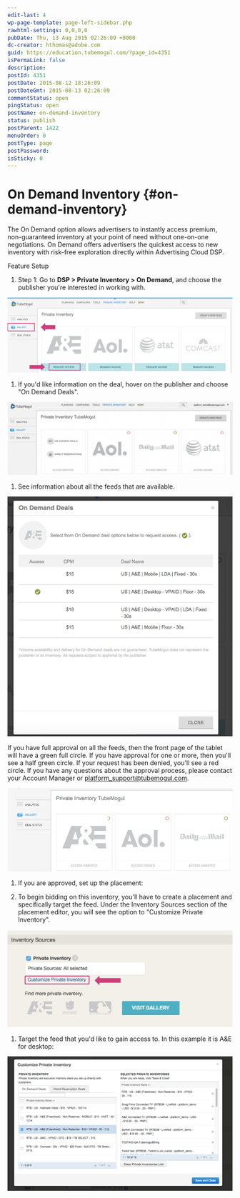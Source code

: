 ```yaml
---
edit-last: 4
wp-page-template: page-left-sidebar.php
rawhtml-settings: 0,0,0,0
pubDate: Thu, 13 Aug 2015 02:26:09 +0000
dc-creator: hthomas@adobe.com
guid: https://education.tubemogul.com/?page_id=4351
isPermaLink: false
description: 
postId: 4351
postDate: 2015-08-12 18:26:09
postDateGmt: 2015-08-13 02:26:09
commentStatus: open
pingStatus: open
postName: on-demand-inventory
status: publish
postParent: 1422
menuOrder: 0
postType: page
postPassword: 
isSticky: 0
---
```


# On Demand Inventory {#on-demand-inventory}

The On Demand option allows advertisers to instantly access premium, non-guaranteed inventory at your point of need without one-on-one negotiations. On Demand offers advertisers the quickest access to new inventory with risk-free exploration directly within Advertising Cloud DSP.

Feature Setup

1. Step 1: Go to **DSP > Private Inventory > On Demand**, and choose the publisher you're interested in working with.

[ ![selectax](assets/selectax.png)](assets/selectax.png)

1. If you'd like information on the deal, hover on the publisher and choose "On Demand Deals".

[ ![safas](assets/safas-1024x333.png)](assets/safas.png)

1. See information about all the feeds that are available.

[ ![seal](assets/seal.png)](assets/seal.png)

 If you have full approval on all the feeds, then the front page of the tablet will have a green full circle. If you have approval for one or more, then you'll see a half green circle. If your request has been denied, you'll see a red circle. If you have any questions about the approval process, please contact your Account Manager or platform_support@tubemogul.com.

 [ ![saas](assets/saas.png)](assets/saas.png)

1. If you are approved, set up the placement:

  1. To begin bidding on this inventory, you'll have to create a placement and specifically target the feed. Under the Inventory Sources section of the placement editor, you will see the option to "Customize Private Inventory".

  [ ![daf](assets/daf.png)](assets/daf.png)
 

  1. Target the feed that you'd like to gain access to. In this example it is A&E for desktop:

  [ ![afawdsfa](assets/afawdsfa.png)](assets/afawdsfa.png)
